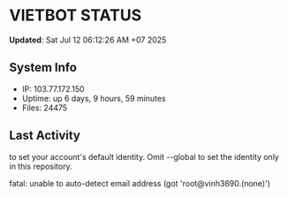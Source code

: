 # VIETBOT STATUS
**Updated**: Sat Jul 12 06:12:26 AM +07 2025

## System Info
- IP: 103.77.172.150
- Uptime: up 6 days, 9 hours, 59 minutes
- Files: 24475

## Last Activity

to set your account's default identity.
Omit --global to set the identity only in this repository.

fatal: unable to auto-detect email address (got 'root@vinh3690.(none)')

